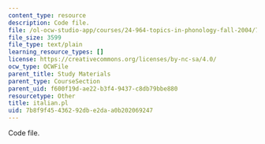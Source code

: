```yaml
---
content_type: resource
description: Code file.
file: /ol-ocw-studio-app/courses/24-964-topics-in-phonology-fall-2004/7b8f9f45436292dbe2daa0b202069247_italian.pl
file_size: 3599
file_type: text/plain
learning_resource_types: []
license: https://creativecommons.org/licenses/by-nc-sa/4.0/
ocw_type: OCWFile
parent_title: Study Materials
parent_type: CourseSection
parent_uid: f600f19d-ae22-b3f4-9437-c8db79bbe880
resourcetype: Other
title: italian.pl
uid: 7b8f9f45-4362-92db-e2da-a0b202069247
---
```

Code file.